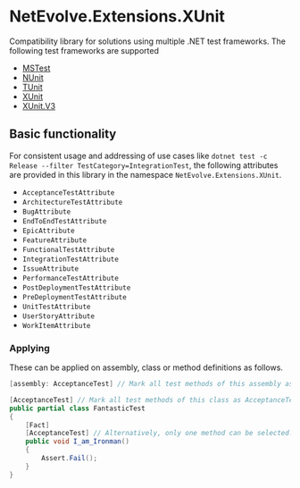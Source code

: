 # NetEvolve.Extensions.XUnit

Compatibility library for solutions using multiple .NET test frameworks.
The following test frameworks are supported
- [MSTest](https://www.nuget.org/packages/NetEvolve.Extensions.MSTest)
- [NUnit](https://www.nuget.org/packages/NetEvolve.Extensions.NUnit)      
- [TUnit](https://www.nuget.org/packages/NetEvolve.Extensions.TUnit)
- [XUnit](https://www.nuget.org/packages/NetEvolve.Extensions.XUnit)
- [XUnit.V3](https://www.nuget.org/packages/NetEvolve.Extensions.XUnit.V3)

## Basic functionality

For consistent usage and addressing of use cases like
`dotnet test -c Release --filter TestCategory=IntegrationTest`,
the following attributes are provided in this library in the namespace `NetEvolve.Extensions.XUnit`.

- `AcceptanceTestAttribute`
- `ArchitectureTestAttribute`
- `BugAttribute`
- `EndToEndTestAttribute`
- `EpicAttribute`
- `FeatureAttribute`
- `FunctionalTestAttribute`
- `IntegrationTestAttribute`
- `IssueAttribute`
- `PerformanceTestAttribute`
- `PostDeploymentTestAttribute`
- `PreDeploymentTestAttribute`
- `UnitTestAttribute`
- `UserStoryAttribute`
- `WorkItemAttribute`

### Applying
These can be applied on assembly, class or method definitions as follows.

```cs
[assembly: AcceptanceTest] // Mark all test methods of this assembly as AcceptanceTest

[AcceptanceTest] // Mark all test methods of this class as AcceptanceTest
public partial class FantasticTest
{
    [Fact]
    [AcceptanceTest] // Alternatively, only one method can be selected.
    public void I_am_Ironman()
    {
        Assert.Fail();
    }
}
```